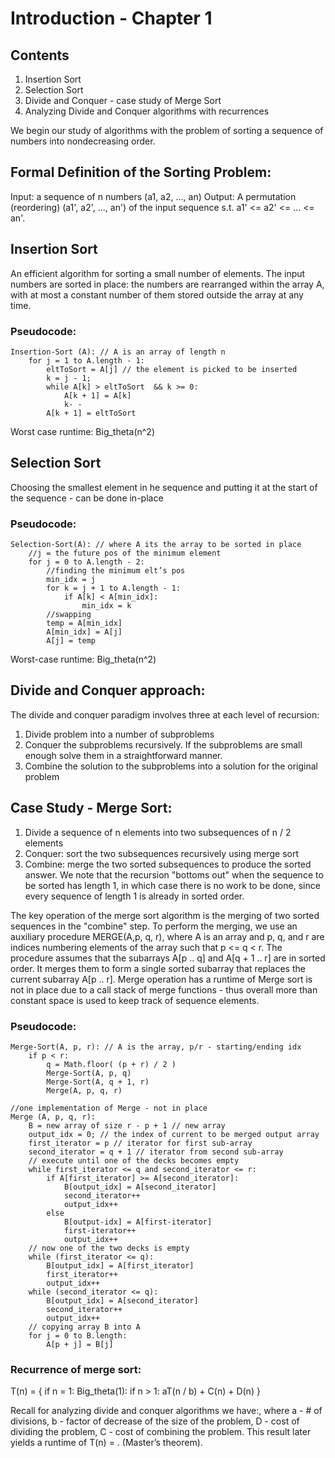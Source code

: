 # Introduction - Chapter 1
## Contents
1. Insertion Sort
2. Selection Sort
3. Divide and Conquer - case study of Merge Sort
4. Analyzing Divide and Conquer algorithms with recurrences

We begin our study of algorithms with the problem of sorting a sequence of numbers into nondecreasing order. 
## Formal Definition of the Sorting Problem:
Input: a sequence of n numbers (a1, a2, ..., an)
Output: A permutation (reordering) (a1', a2', ..., an') of the input sequence s.t. 
a1' <= a2' <= ... <= an'.

## Insertion Sort
An efficient algorithm for sorting a small number of elements. 
The input numbers are sorted in place: the numbers are rearranged within the array A, with at most a constant number of them stored outside the array at any time. 
### Pseudocode:
```
Insertion-Sort (A): // A is an array of length n
	for j = 1 to A.length - 1:
		eltToSort = A[j] // the element is picked to be inserted
		k = j - 1;
		while A[k] > eltToSort  && k >= 0:
			A[k + 1] = A[k]
			k- -
		A[k + 1] = eltToSort
```
Worst case runtime: Big_theta(n^2)

## Selection Sort
Choosing the smallest element in he sequence and putting it at the start of the sequence - can be done in-place
### Pseudocode:
```
Selection-Sort(A): // where A its the array to be sorted in place
	//j = the future pos of the minimum element
	for j = 0 to A.length - 2:
		//finding the minimum elt’s pos 
		min_idx = j
		for k = j + 1 to A.length - 1:
			if A[k] < A[min_idx]:
				min_idx = k
		//swapping
		temp = A[min_idx]
		A[min_idx] = A[j]
		A[j] = temp
```
Worst-case runtime: Big_theta(n^2)

## Divide and Conquer approach:
The divide and conquer paradigm involves three at each level of recursion:

1. Divide problem into a number of subproblems
2. Conquer the subproblems recursively. If the subproblems are small enough solve them in a straightforward manner.
3. Combine the solution to the subproblems into a solution for the original problem


## Case Study - Merge Sort:
1. Divide a sequence of n elements into two subsequences of n / 2 elements
2. Conquer: sort the two subsequences recursively using merge sort 
3. Combine: merge the two sorted subsequences to produce the sorted answer.
We note that the recursion "bottoms out" when the sequence to be sorted has length 1, in which case there is no work to be done, since every sequence of length 1 is already in sorted order. 

The key operation of the merge sort algorithm is the merging of two sorted sequences in the "combine" step. To perform the merging, we use an auxiliary procedure MERGE(A,p, q, r), where A is an array and p, q, and r are indices numbering elements of the array such that p <= q < r. The procedure assumes that the subarrays A[p .. q] and A[q + 1 .. r] are in sorted order. It merges them to form a single sorted subarray that replaces the current subarray A[p .. r]. Merge operation has a runtime of 
Merge sort is not in place due to a call stack of merge functions - thus overall more than constant space is used to keep track of sequence elements.
### Pseudocode:
```
Merge-Sort(A, p, r): // A is the array, p/r - starting/ending idx
	if p < r:
		q = Math.floor( (p + r) / 2 )
		Merge-Sort(A, p, q)
		Merge-Sort(A, q + 1, r)
		Merge(A, p, q, r)
```


```
//one implementation of Merge - not in place
Merge (A, p, q, r):
	B = new array of size r - p + 1 // new array
	output_idx = 0; // the index of current to be merged output array
	first_iterator = p // iterator for first sub-array
	second_iterator = q + 1 // iterator from second sub-array
	// execute until one of the decks becomes empty
	while first_iterator <= q and second_iterator <= r:
		if A[first_iterator] >= A[second_iterator]:
			B[output_idx] = A[second_iterator]
			second_iterator++
			output_idx++
		else 
			B[output-idx] = A[first-iterator]
			first-iterator++
			output_idx++
	// now one of the two decks is empty
	while (first_iterator <= q):
		B[output_idx] = A[first_iterator]
		first_iterator++	
		output_idx++
	while (second_iterator <= q):
		B[output_idx] = A[second_iterator]
		second_iterator++	
		output_idx++
	// copying array B into A
	for j = 0 to B.length:
		A[p + j] = B[j]
```

### Recurrence of merge sort:
T(n) = {
	if n = 1: Big_theta(1): 
	if n > 1: aT(n / b) + C(n) + D(n) 
}

Recall for analyzing divide and conquer algorithms we have:, 
where a - # of divisions, b - factor of decrease of the size of the problem,
D - cost of  dividing the problem, C - cost of combining the problem.
This result later yields a runtime of T(n) = . (Master’s theorem).